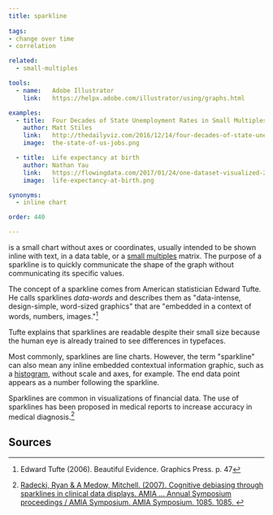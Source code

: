 ```yaml
---
title: sparkline
  
tags:
- change over time
- correlation

related:
  - small-multiples

tools:
  - name:   Adobe Illustrator
    link:   https://helpx.adobe.com/illustrator/using/graphs.html

examples:
  - title:  Four Decades of State Unemployment Rates in Small Multiples
    author: Matt Stiles
    link:   http://thedailyviz.com/2016/12/14/four-decades-of-state-unemployment-rates-in-small-multiples-part-2/
    image:  the-state-of-us-jobs.png

  - title:  Life expectancy at birth
    author: Nathan Yau
    link:   https://flowingdata.com/2017/01/24/one-dataset-visualized-25-ways/02-time-series-sparklines-2/
    image:  life-expectancy-at-birth.png

synonyms:
  - inline chart

order: 440

---
```


is a small chart without axes or coordinates, usually intended to be shown inline with text, in a data table, or a [small multiples](/small-multiples) matrix. The purpose of a sparkline is to quickly communicate the shape of the graph without communicating its specific values. 
<!--more-->
The concept of a sparkline comes from American statistician Edward Tufte. He calls sparklines *data-words* and describes them as "data-intense, design-simple, word-sized graphics" that are "embedded in a context of words, numbers, images."[^tufte]

Tufte explains that sparklines are readable despite their small size because the human eye is already trained to see differences in typefaces.

Most commonly, sparklines are line charts. However, the term "sparkline" can also mean any inline embedded contextual information graphic, such as a [histogram](/histogram), without scale and axes, for example. The end data point appears as a number following the sparkline.

Sparklines are common in visualizations of financial data. The use of sparklines has been proposed in medical reports to increase accuracy in medical diagnosis.[^radecki]

## Sources
[^tufte]: Edward Tufte (2006). Beautiful Evidence. Graphics Press. p. 47
[^radecki]: [Radecki, Ryan & A Medow, Mitchell. (2007). Cognitive debiasing through sparklines in clinical data displays. AMIA ... Annual Symposium proceedings / AMIA Symposium. AMIA Symposium. 1085. 1085. ](https://pdfs.semanticscholar.org/bb6a/af662ea8a9503f15eb01882002a4a637926c.pdf)
